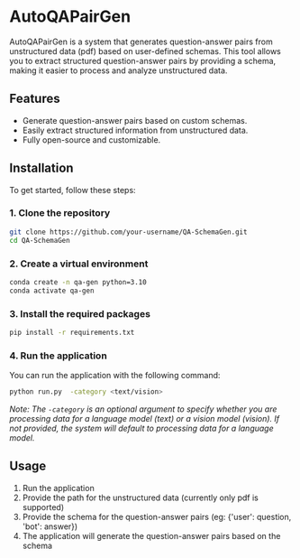 # AutoQAPairGen

AutoQAPairGen is a system that generates question-answer pairs from unstructured data (pdf) based on user-defined schemas. This tool allows you to extract structured question-answer pairs by providing a schema, making it easier to process and analyze unstructured data.

## Features
- Generate question-answer pairs based on custom schemas.
- Easily extract structured information from unstructured data.
- Fully open-source and customizable.

## Installation

To get started, follow these steps:

### 1. Clone the repository

```bash
git clone https://github.com/your-username/QA-SchemaGen.git
cd QA-SchemaGen
```
### 2. Create a virtual environment
```bash
conda create -n qa-gen python=3.10
conda activate qa-gen
```
### 3. Install the required packages
```bash
pip install -r requirements.txt
```
### 4. Run the application

You can run the application with the following command:

```bash
python run.py  -category <text/vision>
```
*Note: The `-category` is an optional argument to specify whether you are processing data for a language model (text) or a vision model (vision). If not provided, the system will default to processing data for a language model.*

## Usage 
1. Run the application
2. Provide the path for the unstructured data (currently only pdf is supported)
3. Provide the schema for the question-answer pairs (eg: {'user': question, 'bot': answer})
4. The application will generate the question-answer pairs based on the schema


